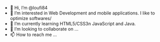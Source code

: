 - 👋 Hi, I’m @loufi84
- 👀 I’m interested in Web Development and mobile applications. I like to optimize softwares/
- 🌱 I’m currently learning HTML5/CSS3n JavaScript and Java.
- 💞️ I’m looking to collaborate on ...
- 📫 How to reach me ...

<!---
loufi84/loufi84 is a ✨ special ✨ repository because its `README.md` (this file) appears on your GitHub profile.
You can click the Preview link to take a look at your changes.
--->
